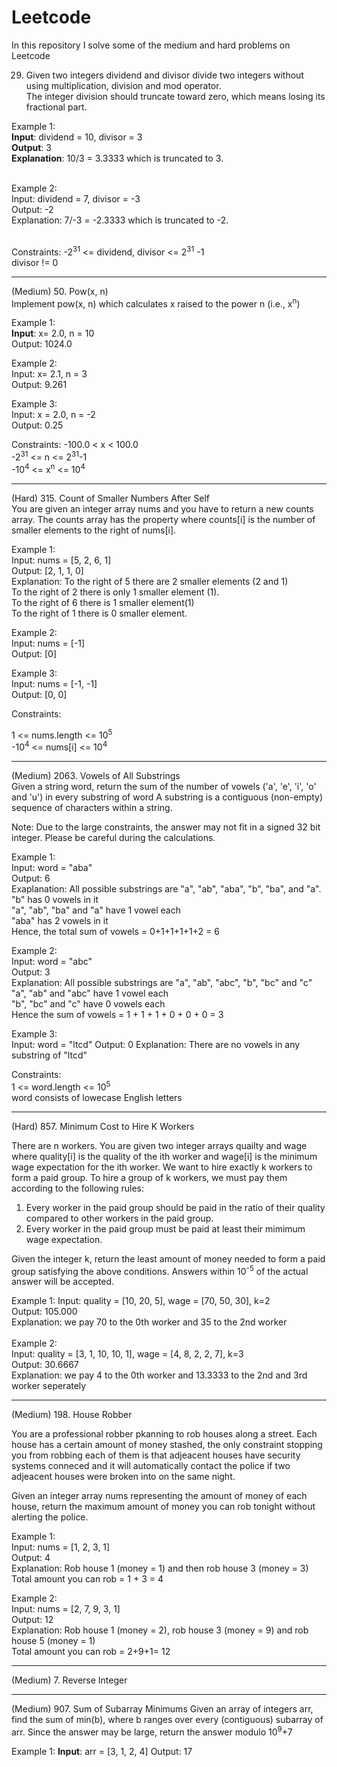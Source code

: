 # Leetcode
In this repository I solve some of the medium and hard problems on Leetcode 

29. Given two integers dividend and divisor divide two integers without using multiplication, division and mod operator.<br>
The integer division should truncate toward zero, which means losing its fractional part.

Example 1:
<br>
<b>Input</b>: dividend = 10, divisor = 3
<br>
<b>Output</b>: 3
<br>
<b>Explanation</b>: 10/3 = 3.3333 which is truncated to 3.
<br>
<br>

Example 2:
<br>
Input: dividend = 7, divisor = -3
<br>
Output: -2
<br>
Explanation: 7/-3 = -2.3333 which is truncated to -2.
<br>
<br>

Constraints:
-2<sup>31</sup> <= dividend, divisor <= 2<sup>31</sup> -1
<br>
divisor != 0

---------------------------------------------------

(Medium) 50. Pow(x, n)  
Implement pow(x, n) which calculates x raised to the power n (i.e., x<sup>n</sup>)

Example 1: 
<br>
<b>Input</b>: x= 2.0, n = 10
<br>
Output: 1024.0
<br>

Example 2: 
<br>
Input: x= 2.1, n = 3
<br>
Output: 9.261
<br>

Example 3:
<br>
Input: x = 2.0, n = -2
<br>
Output: 0.25

Constraints:
-100.0 < x < 100.0
<br>
-2<sup>31</sup> <= n <= 2<sup>31</sup>-1
<br>
-10<sup>4</sup> <= x<sup>n</sup> <= 10<sup>4</sup>

--------------------------------------------------

(Hard) 315. Count of Smaller Numbers After Self <br>
You are given an integer array nums and you have to return a new counts array. The counts array has the property where counts[i] is the number of smaller elements to the right of nums[i].

Example 1: <br>
Input: nums = [5, 2, 6, 1] <br>
Output: [2, 1, 1, 0] <br>
Explanation: To the right of 5 there are 2 smaller elements (2 and 1) <br>
To the right of 2 there is only 1 smaller element (1). <br>
To the right of 6 there is 1 smaller element(1) <br>
To the right of 1 there is 0 smaller element. <br>

Example 2: <br>
Input: nums = [-1] <br>
Output: [0] <br>

Example 3: <br>
Input: nums = [-1, -1] <br>
Output: [0, 0] <br>

Constraints:

1 <= nums.length <= 10<sup>5 </sup> <br>
-10<sup>4</sup> <= nums[i] <= 10<sup>4 </sup>

--------------------------------------------------

(Medium) 2063. Vowels of All Substrings <br>
Given a string word, return the sum of the number of vowels ('a', 'e', 'i', 'o' and 'u') in every substring of word
A substring is a contiguous (non-empty) sequence of characters within a string. <br>

Note: Due to the large constraints, the answer may not fit in a signed 32 bit integer. Please be careful during the calculations.

Example 1: <br>
Input: word = "aba" <br>
Output: 6 <br>
Exaplanation: All possible substrings are "a", "ab", "aba", "b", "ba", and "a". <br>
"b" has 0 vowels in it <br>
"a", "ab", "ba" and "a" have 1 vowel each <br>
"aba" has 2 vowels in it <br>
Hence, the total sum of vowels = 0+1+1+1+1+2 = 6 <br>

Example 2: <br>
Input: word = "abc" <br>
Output: 3 <br>
Explanation: All possible substrings are "a", "ab", "abc", "b", "bc" and "c" <br>
"a", "ab" and "abc" have 1 vowel each <br>
"b", "bc" and "c" have 0 vowels each <br>
Hence the sum of vowels = 1 + 1 + 1 + 0 + 0 + 0 = 3 <br>

Example 3: <br>
Input: word = "ltcd"
Output: 0
Explanation: There are no vowels in any substring of "ltcd" <br>

Constraints: <br>
1 <= word.length <= 10<sup>5</sup> <br>
word consists of lowecase English letters

----------------------------------------------------------------

(Hard) 857. Minimum Cost to Hire K Workers <br> 

There are n workers. You are given two integer arrays quailty and wage where quality[i] is the quality of the ith worker and wage[i]
is the minimum wage expectation for the ith worker. We want to hire exactly k workers to form a paid group. To hire
a group of k workers, we must pay them according to the following rules: <br>

1. Every worker in the paid group should be paid in the ratio of their quality compared to other workers in the paid group. <br>
2. Every worker in the paid group must be paid at least their mimimum wage expectation. <br>

Given the integer k, return the least amount of money needed to form a paid group satisfying the above conditions. 
Answers within 10<sup>-5</sup> of the actual answer will be accepted.

Example 1:
Input: quality = [10, 20, 5],  wage = [70, 50, 30], k=2
<br>
Output: 105.000
<br>
Explanation: we pay 70 to the 0th worker and 35 to the 2nd worker
<br>
<br>
Example 2: <br>
Input: quality = [3, 1, 10,  10,  1],  wage = [4, 8, 2,  2,  7], k=3 <br>
Output: 30.6667 <br>
Explanation: we pay 4 to the 0th worker and 13.3333 to the 2nd and 3rd worker seperately <br>

--------------------------------------------------------------------

(Medium)  198. House Robber <br>

You are a professional robber pkanning to rob houses along a street. Each house has a certain amount of money stashed,
the only constraint stopping you from robbing each of them is that adjeacent houses have security systems conneced 
and it will automatically contact the police if two adjeacent houses were broken into on the same night. <br>

Given an integer array nums representing the amount of money of each house, return the maximum amount of money you can rob tonight 
without alerting the police. <br>

Example 1: <br>
Input: nums = [1, 2, 3, 1] <br>
Output: 4 <br>
Explanation: Rob house 1 (money = 1) and then rob house 3 (money = 3) <br>
Total amount you can rob = 1 + 3 = 4 <br>

Example 2: <br>
Input: nums = [2, 7, 9, 3, 1] <br>
Output: 12 <br>
Explanation: Rob house 1 (money = 2), rob house 3 (money = 9) and rob house 5 (money = 1) <br>
Total amount you can rob = 2+9+1= 12 <br>

---------------------------------------------------

(Medium) 7. Reverse Integer


----------------------------------------------------
(Medium) 907. Sum of Subarray Minimums
Given an array of integers arr, find the sum of min(b), where b ranges over every (contiguous) subarray of arr.
Since the answer may be large, return the answer modulo 10<sup>9</sup>+7

Example 1:
<b>Input</b>: arr = [3, 1, 2, 4]
Output: 17
